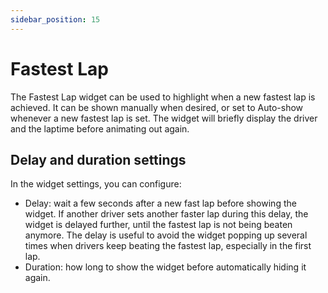```yaml
---
sidebar_position: 15
---
```


# Fastest Lap

The Fastest Lap widget can be used to highlight when a new fastest lap is achieved. It can be shown manually when desired, or set to Auto-show whenever a new fastest lap is set. The widget will briefly display the driver and the laptime before animating out again. 

## Delay and duration settings
In the widget settings, you can configure:
* Delay: wait a few seconds after a new fast lap before showing the widget. If another driver sets another faster lap during this delay, the widget is delayed further, until the fastest lap is not being beaten anymore. The delay is useful to avoid the widget popping up several times when drivers keep beating the fastest lap, especially in the first lap.
* Duration: how long to show the widget before automatically hiding it again. 
